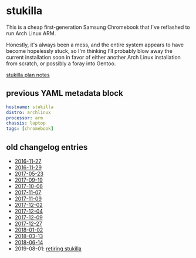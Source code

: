 # stukilla

This is a cheap first-generation Samsung Chromebook that I've reflashed to run Arch Linux ARM.

Honestly, it's always been a mess, and the entire system appears to have become hopelessly stuck, so I'm thinking I'll probably blow away the current installation soon in favor of either another Arch Linux installation from scratch, or possibly a foray into Gentoo.

[stukilla plan notes](3013e38a-a1f7-4274-9f03-8120c2f5ac31.md)

## previous YAML metadata block

```yaml
hostname: stukilla
distro: archlinux
processor: arm
chassis: laptop
tags: [chromebook]
```

## old changelog entries

- [2016-11-27](f5c0b7ce-0b97-4ffa-8537-ce8c2b2b29e5.md)
- [2016-11-29](4482f206-d2b3-4218-92c5-7df4ce4142e2.md)
- [2017-05-23](6d034d53-db70-400f-94fb-a2e43487b434.md)
- [2017-09-19](3d63c66b-4031-4153-9c37-1c637a91fdc6.md)
- [2017-10-06](3d081f68-c6ec-4e41-af57-41a49de58b4d.md)
- [2017-11-07](c0d72f7c-b186-414d-a6e4-a19c3dc2be6b.md)
- [2017-11-09](f390ca4b-d23c-495f-9943-9cb753c68a2a.md)
- [2017-12-02](d5228011-2fa7-4766-89f8-22a31be55ed7.md)
- [2017-12-04](d4619b36-d2dd-4061-8482-ac72469daa38.md)
- [2017-12-09](dad180f1-57b5-4d07-9e64-3ed53b8d623d.md)
- [2017-12-27](1d9be066-ff7d-422f-9e63-f150c794d790.md)
- [2018-01-02](74086664-c09f-4b2e-9d9e-b3ff5c2ac868.md)
- [2018-03-13](9c2b48da-2461-46ba-95dc-1b2e8af36c84.md)
- [2018-06-14](89dc81c0-3100-40c4-9097-75b2a3bc04d2.md)
- 2019-08-01: [retiring stukilla](b0b9fa66-2760-42c9-8d52-59fa8d2957d0.md)
